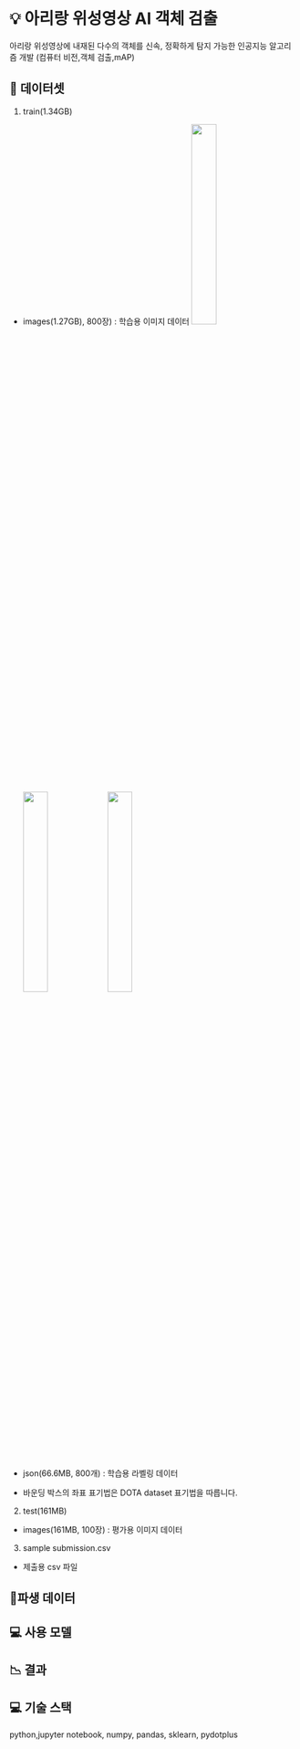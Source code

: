 # :bulb: 아리랑 위성영상 AI 객체 검출
 아리랑 위성영상에 내재된 다수의 객체를 신속, 정확하게 탐지 가능한 인공지능 알고리즘 개발 (컴퓨터 비전,객체 검출,mAP)

## :floppy_disk: 데이터셋
1) train(1.34GB)

- images(1.27GB), 800장) : 학습용 이미지 데이터
<img src="https://user-images.githubusercontent.com/43736669/94993183-20fe4700-05ca-11eb-9d7b-e9b2bfdfee0a.png" height="30%" width="30%">    <img src="https://user-images.githubusercontent.com/43736669/94993192-370c0780-05ca-11eb-917d-7394de253ad2.png" height="30%" width="30%">    <img src="https://user-images.githubusercontent.com/43736669/94993373-90c10180-05cb-11eb-8775-e4fd5701f211.png" height="30%" width="30%">

- json(66.6MB, 800개) : 학습용 라벨링 데이터

* 바운딩 박스의 좌표 표기법은 DOTA dataset 표기법을 따릅니다.


2) test(161MB)

- images(161MB, 100장) : 평가용 이미지 데이터



3) sample submission.csv

- 제출용 csv 파일

## :thought_balloon:파생 데이터

## :computer: 사용 모델    

## :chart_with_downwards_trend: 결과  
  
## :computer: 기술 스택  
python,jupyter notebook, numpy, pandas, sklearn, pydotplus  
